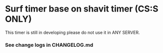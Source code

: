 # Surf timer base on shavit timer (CS:S ONLY)

This timer is still in developing please do not use it in ANY SERVER.

### See change logs in CHANGELOG.md

